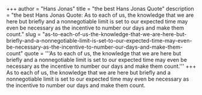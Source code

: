 +++
author = "Hans Jonas"
title = "the best Hans Jonas Quote"
description = "the best Hans Jonas Quote: As to each of us, the knowledge that we are here but briefly and a nonnegotiable limit is set to our expected time may even be necessary as the incentive to number our days and make them count."
slug = "as-to-each-of-us-the-knowledge-that-we-are-here-but-briefly-and-a-nonnegotiable-limit-is-set-to-our-expected-time-may-even-be-necessary-as-the-incentive-to-number-our-days-and-make-them-count"
quote = '''As to each of us, the knowledge that we are here but briefly and a nonnegotiable limit is set to our expected time may even be necessary as the incentive to number our days and make them count.'''
+++
As to each of us, the knowledge that we are here but briefly and a nonnegotiable limit is set to our expected time may even be necessary as the incentive to number our days and make them count.
